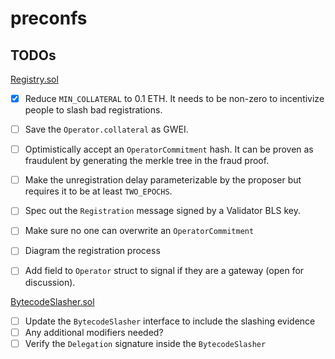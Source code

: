 # preconfs

## TODOs

[Registry.sol](src/Registry.sol)
- [x] Reduce `MIN_COLLATERAL` to 0.1 ETH. It needs to be non-zero to incentivize people to slash bad registrations.
- [ ] Save the `Operator.collateral` as GWEI.
- [ ] Optimistically accept an `OperatorCommitment` hash. It can be proven as fraudulent by generating the merkle tree in the fraud proof.
- [ ] Make the unregistration delay parameterizable by the proposer but requires it to be at least `TWO_EPOCHS`.
- [ ] Spec out the `Registration` message signed by a Validator BLS key. 
- [ ] Make sure no one can overwrite an `OperatorCommitment`
- [ ] Diagram the registration process
- [ ] Add field to `Operator` struct to signal if they are a gateway (open for discussion). 


[BytecodeSlasher.sol](src/BytecodeSlasher.sol)
- [ ] Update the `BytecodeSlasher` interface to include the slashing evidence
- [ ] Any additional modifiers needed? 
- [ ] Verify the `Delegation` signature inside the `BytecodeSlasher` 
